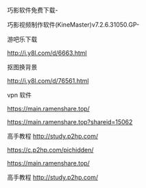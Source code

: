 

巧影软件免费下载-


巧影视频制作软件(KineMaster)v7.2.6.31050.GP-



游吧乐下载



http://i.y8l.com/d/6663.html


抠图换背景


http://i.y8l.com/d/76561.html


vpn  软件


https://main.ramenshare.top/

https://main.ramenshare.top?shareid=15062

高手教程
http://study.p2hp.com/


https://c.p2hp.com/pichidden/



https://main.ramenshare.top/



高手教程
http://study.p2hp.com/












